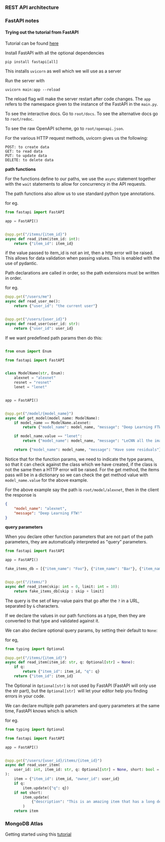 ### REST API architecture




### FastAPI notes

#### Trying out the tutorial from FastAPI

Tutorial can be found [here](https://fastapi.tiangolo.com/tutorial/)

Install FastAPI with all the optional dependencies
```
pip install fastapi[all]
```

This installs `uvicorn` as well which we will use as a server

Run the server with 
```
uvicorn main:app --reload
```
The reload flag will make the server restart after code changes. The `app` refers to the namespace given to the instance of the FastAPI in the `main.py`. 

To see the interactive docs. Go to `root/docs`. To see the alternative docs go to `root/redoc`.

To see the raw OpenAPI scheme, go to `root/openapi.json`.

For the various HTTP request methods, uvicorn gives us the following:
```
POST: to create data
GET: to read data
PUT: to update data
DELETE: to delete data
```
**path functions**

For the functions define to our paths, we use the `async` statement together with the `wait` statements to allow for concurrency in the API requests.


The path functions also allow us to use standard python type annotations. 

for eg.
```python
from fastapi import FastAPI

app = FastAPI()


@app.get("/items/{item_id}")
async def read_item(item_id: int):
    return {"item_id": item_id}
```
if the value passed to item_id is not an int, then a http error will be raised. This allows for data validation when passing values. This is enabled with the use of pydantic. 

Path declarations are called in order, so the path extensions must be written in order.

for eg.

```python
@app.get("/users/me")
async def read_user_me():
    return {"user_id": "the current user"}


@app.get("/users/{user_id}")
async def read_user(user_id: str):
    return {"user_id": user_id}
```


If we want predefined path params then do this:

```python

from enum import Enum

from fastapi import FastAPI


class ModelName(str, Enum):
    alexnet = "alexnet"
    resnet = "resnet"
    lenet = "lenet"


app = FastAPI()


@app.get("/model/{model_name}")
async def get_model(model_name: ModelName):
    if model_name == ModelName.alexnet:
        return {"model_name": model_name, "message": "Deep Learning FTW!"}

    if model_name.value == "lenet":
        return {"model_name": model_name, "message": "LeCNN all the images"}

    return {"model_name": model_name, "message": "Have some residuals"}
```
Notice that for the function params, we need to indicate the type params, so that it can check against the class which we have created, if the class is not the same then a HTTP error will be raised. For the get method, the items pass will be in a dictionary so we can check the get method value with `model_name.value` for the above example.

For the above example say the path is `root/model/alexnet`, then in the client the response is 
```json
{
    "model_name": "alexnet",
    "message": "Deep Learning FTW!"
}
```

**query parameters**

When you declare other function parameters that are not part of the path parameters, they are automatically interpreted as "query" parameters.


```python
from fastapi import FastAPI

app = FastAPI()

fake_items_db = [{"item_name": "Foo"}, {"item_name": "Bar"}, {"item_name": "Baz"}]


@app.get("/items/")
async def read_item(skip: int = 0, limit: int = 10):
    return fake_items_db[skip : skip + limit]
```
The query is the set of key-value pairs that go after the `?` in a URL, separated by `&` characters.

If we declare the values in our path functions as a type, then they are converted to that type and validated against it. 


We can also declare optional query params, by setting their default to `None`:

for eg,
```python
from typing import Optional

@app.get("/items/{item_id}")
async def read_item(item_id: str, q: Optional[str] = None):
    if q:
        return {"item_id": item_id, "q": q}
    return {"item_id": item_id}
```
The Optional in `Optional[str]` is not used by FastAPI (FastAPI will only use the str part), but the `Optional[str] `will let your editor help you finding errors in your code.

We can declare multiple path parameters and query parameters at the same time, FastAPI knows which is which

for eg.
```python
from typing import Optional

from fastapi import FastAPI

app = FastAPI()


@app.get("/users/{user_id}/items/{item_id}")
async def read_user_item(
    user_id: int, item_id: str, q: Optional[str] = None, short: bool = False
):
    item = {"item_id": item_id, "owner_id": user_id}
    if q:
        item.update({"q": q})
    if not short:
        item.update(
            {"description": "This is an amazing item that has a long description"}
        )
    return item
```










### MongoDB Atlas 

Getting started using this [tutorial](https://towardsdatascience.com/getting-started-with-mongodb-atlas-overview-and-tutorial-7a1d58222521) 

